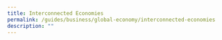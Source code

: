 ```yaml
---
title: Interconnected Economies
permalink: /guides/business/global-economy/interconnected-economies
description: ""
---
```

